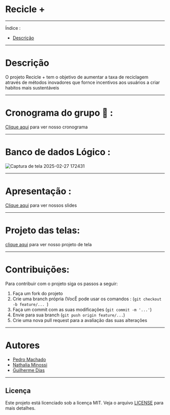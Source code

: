 # Recicle +
---

Índice :

- [Descrição](#Descrição)
---
# Descrição

O projeto Recicle + tem o objetivo de aumentar a taxa de reciclagem através de métodos inovadores que fornce incentivos aos usuários a criar habitos mais sustentáveis

---

# Cronograma do grupo 📆 :
[Clique aqui](https://trello.com/b/sxXisBDp/kanban-projeto-integrador) para ver nosso cronograma

---

# Banco de dados Lógico :
![Captura de tela 2025-02-27 172431](https://github.com/user-attachments/assets/fb372ab8-3176-4297-991b-440373013445)

---

# Apresentação : 

[Clique aqui](https://www.canva.com/design/DAGgIc0jo-s/86ZGRkdUFhSY46Y1MvnmBg/edit) para ver nossos slides

---


# Projeto das telas: 

[clique aqui](https://www.canva.com/design/DAGoAfUQtrA/qOCR_aO_PtICYkDq646fZg/edit) para ver nosso projeto de tela



---
# Contribuições: 

Para contribuir com o projeto siga os passos a seguir:

1. Faça um fork do projeto
2. Crie uma branch própria (VocÊ pode usar os comandos : (`git checkout -b feature/... `)
3. Faça um commit com as suas modificações (`git commit -m '...'`)
4. Envie para sua branch (`git push origin feature/...`)
5. Crie uma nova pull request para  a avaliação das suas alterações
---

# Autores

- [Pedro Machado](https://github.com/PedroMachadoGRP)
- [Nathalia Minossi](https://github.com/nathaliaminossi)
- [Guilherme Dias](https://github.com/guirs51)
---

## Licença

Este projeto está licenciado sob a licença MIT. Veja o arquivo [LICENSE](LICENSE) para mais detalhes.

